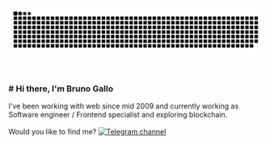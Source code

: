  <div align="left">
    <picture>
      <source
        media="(prefers-color-scheme: dark)"
        srcset="https://raw.githubusercontent.com/platane/snk/output/github-contribution-grid-snake-dark.svg"
      />
      <source
        media="(prefers-color-scheme: light)"
        srcset="https://raw.githubusercontent.com/platane/snk/output/github-contribution-grid-snake.svg"
      />
      <img
        alt="github contribution grid snake animation"
        src="https://raw.githubusercontent.com/platane/snk/output/github-contribution-grid-snake.svg"
      />
  </picture>
</div>
  <br>
  <h3># Hi there, I'm Bruno Gallo</h3>
  I've been working with web since mid 2009 and currently working as Software engineer / Frontend specialist and exploring blockchain.
  <br>
  <br>
  Would you like to find me?
  <a href="https://t.me/oxgallo">
    <img src="https://img.shields.io/badge/-Channel-1a1b27?style=for-the-badge&logo=telegram" alt="Telegram channel">
  </a>


